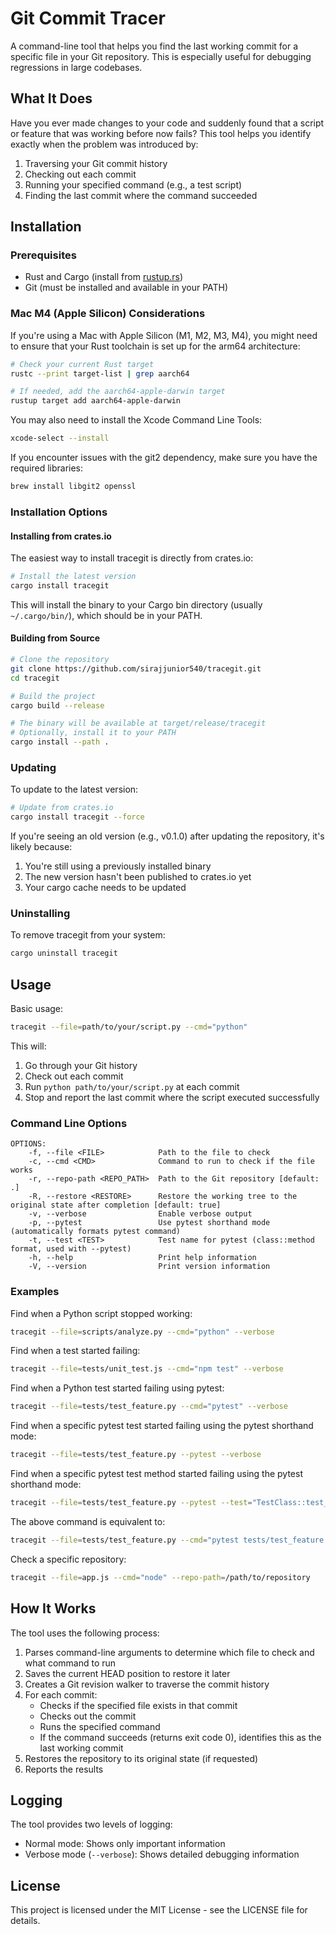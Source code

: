# Git Commit Tracer

A command-line tool that helps you find the last working commit for a specific file in your Git repository. This is especially useful for debugging regressions in large codebases.

## What It Does

Have you ever made changes to your code and suddenly found that a script or feature that was working before now fails? This tool helps you identify exactly when the problem was introduced by:

1. Traversing your Git commit history
2. Checking out each commit
3. Running your specified command (e.g., a test script)
4. Finding the last commit where the command succeeded

## Installation

### Prerequisites

- Rust and Cargo (install from [rustup.rs](https://rustup.rs/))
- Git (must be installed and available in your PATH)

### Mac M4 (Apple Silicon) Considerations

If you're using a Mac with Apple Silicon (M1, M2, M3, M4), you might need to ensure that your Rust toolchain is set up for the arm64 architecture:

```bash
# Check your current Rust target
rustc --print target-list | grep aarch64

# If needed, add the aarch64-apple-darwin target
rustup target add aarch64-apple-darwin
```

You may also need to install the Xcode Command Line Tools:

```bash
xcode-select --install
```

If you encounter issues with the git2 dependency, make sure you have the required libraries:

```bash
brew install libgit2 openssl
```

### Installation Options

#### Installing from crates.io

The easiest way to install tracegit is directly from crates.io:

```bash
# Install the latest version
cargo install tracegit
```

This will install the binary to your Cargo bin directory (usually `~/.cargo/bin/`), which should be in your PATH.

#### Building from Source

```bash
# Clone the repository
git clone https://github.com/sirajjunior540/tracegit.git
cd tracegit

# Build the project
cargo build --release

# The binary will be available at target/release/tracegit
# Optionally, install it to your PATH
cargo install --path .
```

### Updating

To update to the latest version:

```bash
# Update from crates.io
cargo install tracegit --force
```

If you're seeing an old version (e.g., v0.1.0) after updating the repository, it's likely because:
1. You're still using a previously installed binary
2. The new version hasn't been published to crates.io yet
3. Your cargo cache needs to be updated

### Uninstalling

To remove tracegit from your system:

```bash
cargo uninstall tracegit
```

## Usage

Basic usage:

```bash
tracegit --file=path/to/your/script.py --cmd="python"
```

This will:
1. Go through your Git history
2. Check out each commit
3. Run `python path/to/your/script.py` at each commit
4. Stop and report the last commit where the script executed successfully

### Command Line Options

```
OPTIONS:
    -f, --file <FILE>            Path to the file to check
    -c, --cmd <CMD>              Command to run to check if the file works
    -r, --repo-path <REPO_PATH>  Path to the Git repository [default: .]
    -R, --restore <RESTORE>      Restore the working tree to the original state after completion [default: true]
    -v, --verbose                Enable verbose output
    -p, --pytest                 Use pytest shorthand mode (automatically formats pytest command)
    -t, --test <TEST>            Test name for pytest (class::method format, used with --pytest)
    -h, --help                   Print help information
    -V, --version                Print version information
```

### Examples

Find when a Python script stopped working:
```bash
tracegit --file=scripts/analyze.py --cmd="python" --verbose
```

Find when a test started failing:
```bash
tracegit --file=tests/unit_test.js --cmd="npm test" --verbose
```

Find when a Python test started failing using pytest:
```bash
tracegit --file=tests/test_feature.py --cmd="pytest" --verbose
```

Find when a specific pytest test started failing using the pytest shorthand mode:
```bash
tracegit --file=tests/test_feature.py --pytest --verbose
```

Find when a specific pytest test method started failing using the pytest shorthand mode:
```bash
tracegit --file=tests/test_feature.py --pytest --test="TestClass::test_method" --verbose
```

The above command is equivalent to:
```bash
tracegit --file=tests/test_feature.py --cmd="pytest tests/test_feature.py::TestClass::test_method" --verbose
```

Check a specific repository:
```bash
tracegit --file=app.js --cmd="node" --repo-path=/path/to/repository
```

## How It Works

The tool uses the following process:

1. Parses command-line arguments to determine which file to check and what command to run
2. Saves the current HEAD position to restore it later
3. Creates a Git revision walker to traverse the commit history
4. For each commit:
   - Checks if the specified file exists in that commit
   - Checks out the commit
   - Runs the specified command
   - If the command succeeds (returns exit code 0), identifies this as the last working commit
5. Restores the repository to its original state (if requested)
6. Reports the results

## Logging

The tool provides two levels of logging:
- Normal mode: Shows only important information
- Verbose mode (`--verbose`): Shows detailed debugging information

## License

This project is licensed under the MIT License - see the LICENSE file for details.
